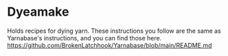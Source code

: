 # Dyeamake
Holds recipes for dying yarn.
These instructions you follow are the same as Yarnabase's instructions, and you can find those here.
https://github.com/BrokenLatchhook/Yarnabase/blob/main/README.md
